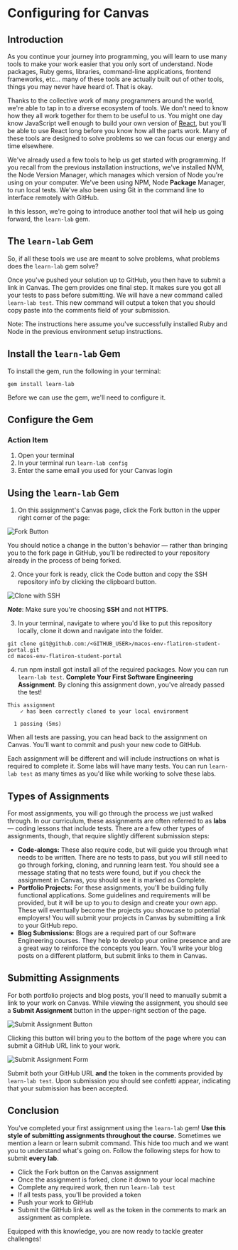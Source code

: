 # Configuring for Canvas

## Introduction 

As you continue your journey into programming, you will learn to use many tools to make your work easier that you only sort of understand. Node packages, Ruby gems, libraries, command-line applications, frontend frameworks, etc... many of these tools are actually built out of other tools, things you may never have heard of. That is okay.

Thanks to the collective work of many programmers around the world, we're able to tap in to a diverse ecosystem of tools. We don't need to know how they all work together for them to be useful to us. You might one day know JavaScript well enough to build your own version of [React](http://reactjs.org), but you'll be able to use React long before you know how all the parts work. Many of these tools are designed to solve problems so we can focus our energy and time elsewhere.

We've already used a few tools to help us get started with programming. If you recall from the previous installation instructions, we've installed NVM, the Node Version Manager, which manages which version of Node you're using on your computer. We've been using NPM, Node **Package** Manager, to run local tests. We've also been using Git in the command line to interface remotely with GitHub.

In this lesson, we're going to introduce another tool that will help us going forward, the `learn-lab` gem.

## The `learn-lab` Gem

So, if all these tools we use are meant to solve problems, 
what problems does the `learn-lab` gem solve?

Once you've pushed your solution up to GitHub, you then have to submit a link in Canvas. The gem provides one final step. It makes sure you got all your tests to pass before submitting. We will have a new command called `learn-lab test`. This new command will output a token that you should copy paste into the comments field of your submission.

Note: The instructions here assume you've successfully installed Ruby and Node in the previous environment setup instructions.

## Install the `learn-lab` Gem
To install the gem, run the following in your terminal:

`gem install learn-lab`

Before we can use the gem, we'll need to configure it.

## Configure the Gem
### Action Item
1. Open your terminal
1. In your terminal run `learn-lab config`
1. Enter the same email you used for your Canvas login

## Using the `learn-lab` Gem
1) On this assignment's Canvas page, click the Fork button in the upper right corner of the page:

![Fork Button](https://curriculum-content.s3.amazonaws.com/fork-link.png)

You should notice a change in the button's behavior — rather than bringing you to the fork page in GitHub, you'll be redirected to your repository already in the process of being forked.

2) Once your fork is ready, click the Code button and copy the SSH repository info by clicking the clipboard button.

![Clone with SSH](https://curriculum-content.s3.amazonaws.com/canvas-welcome/clone-with-ssh.png)

**_Note_**: Make sure you're choosing **SSH** and not **HTTPS**.

3) In your terminal, navigate to where you'd like to put this repository locally, clone it down and navigate into the folder.

```
git clone git@github.com:/<GITHUB_USER>/macos-env-flatiron-student-portal.git
cd macos-env-flatiron-student-portal
```

4) run npm install got install all of the required packages. Now you can run `learn-lab test`. **Complete Your First Software Engineering Assignment**. By cloning this assignment down, you've already passed the test!

```
This assignment
    ✓ has been correctly cloned to your local environment

  1 passing (5ms) 
```

When all tests are passing, you can head back to the assignment on Canvas. You'll want to commit and push your new code to GitHub. 

Each assignment will be different and will include instructions on what is required to complete it. Some labs will have many tests. You can run `learn-lab test` as many times as you'd like while working to solve these labs. 

## Types of Assignments

For most assignments, you will go through the process we just walked through. In our curriculum, these assignments are often referred to as **labs** — coding lessons that include tests. There are a few other types of assignments, though, that require slightly different submission steps:

- **Code-alongs:** These also require code, but will guide you through what needs to be written. There are no tests to pass, but you will still need to go through forking, cloning, and running learn test. You should see a message stating that no tests were found, but if you check the assignment in Canvas, you should see it is marked as Complete.
- **Portfolio Projects:** For these assignments, you'll be building fully functional applications. Some guidelines and requirements will be provided, but it will be up to you to design and create your own app. These will eventually become the projects you showcase to potential employers! You will submit your projects in Canvas by submitting a link to your GitHub repo.
- **Blog Submissions:** Blogs are a required part of our Software Engineering courses. They help to develop your online presence and are a great way to reinforce the concepts you learn. You'll write your blog posts on a different platform, but submit links to them in Canvas.

## Submitting Assignments

For both portfolio projects and blog posts, you'll need to manually submit a link to your work on Canvas. While viewing the assignment, you should see a **Submit Assignment** button in the upper-right section of the page.

![Submit Assignment Button](https://curriculum-content.s3.amazonaws.com/canvas-welcome/submit-assignment-canvas.png)

Clicking this button will bring you to the bottom of the page where you can submit a GitHub URL link to your work.

![Submit Assignment Form](https://curriculum-content.s3.amazonaws.com/canvas-welcome/submit-assignment-canvas-form.png)

Submit both your GitHub URL **and** the token in the comments provided by `learn-lab test`. Upon submission you should see confetti appear, indicating that your submission has been accepted.

## Conclusion

You've completed your first assignment using the `learn-lab` gem! **Use this style of submitting assignments throughout the course.** Sometimes we mention a learn or learn submit command. This hide too much and we want you to understand what's going on. Follow the following steps for how to submit **every lab**.

- Click the Fork button on the Canvas assignment
- Once the assignment is forked, clone it down to your local machine
- Complete any required work, then run `learn-lab test`
- If all tests pass, you'll be provided a token
- Push your work to GitHub
- Submit the GitHub link as well as the token in the comments to mark an assignment as complete.

Equipped with this knowledge, you are now ready to tackle greater challenges!
